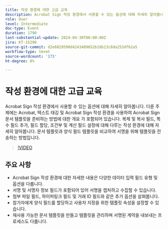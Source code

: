 ```yaml
---
title: 작성 환경에 대한 고급 교육
description: Acrobat Sign 작성 환경에서 사용할 수 있는 옵션에 대해 자세히 알아봅니다.
role: User
level: Intermediate
doc-type: Event
duration: 1790
last-substantial-update: 2024-04-30T00:00:00Z
jira: KT-15298
source-git-commit: d2e6829590d4243409652b16b13c8da253df62a5
workflow-type: tm+mt
source-wordcount: '173'
ht-degree: 0%

---
```



# 작성 환경에 대한 고급 교육

Acrobat Sign 작성 환경에서 사용할 수 있는 옵션에 대해 자세히 알아봅니다. 다룬 주제에는 Acrobat, 텍스트 태깅 및 Acrobat Sign 작성 환경을 사용하여 Acrobat Sign 문서 템플릿을 준비하는 방법에 대한 개요 가 포함되어 있습니다. 복제 및 복사 필드, 특수 필드 추가, 필드 할당, 조건부 및 계산 필드 설정에 대해 다루는 작성 환경에 대해 자세히 알아봅니다. 문서 템플릿과 양식 필드 템플릿을 비교하여 서명을 위해 템플릿을 전송하는 방법입니다.

>[!VIDEO](https://video.tv.adobe.com/v/3428189/?learn=on)

## 주요 사항

* Acrobat Sign 작성 환경에 대한 자세한 내용은 다양한 데이터 입력 필드 유형 및 옵션을 다룹니다.
* 서명 및 서명자 정보 필드가 포함되어 있어 서명을 캡처하고 수집할 수 있습니다.
* 첨부 파일 필드, 하이퍼링크 필드 및 거래 ID 필드와 같은 추가 옵션을 살펴봅니다.
* 참가자에게 양식 필드를 할당하고 사용자 지정을 위한 템플릿 속성을 설정할 수 있습니다.
* 재사용 가능한 문서 템플릿을 만들고 템플릿을 관리하며 서명된 계약을 내보내는 프로세스도 다룹니다.

